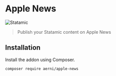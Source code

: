 # Apple News

![Statamic](https://flat.badgen.net/badge/Statamic/3.0+/FF269E)

> Publish your Statamic content on Apple News

## Installation
Install the addon using Composer.

```bash
composer require aerni/apple-news
```
